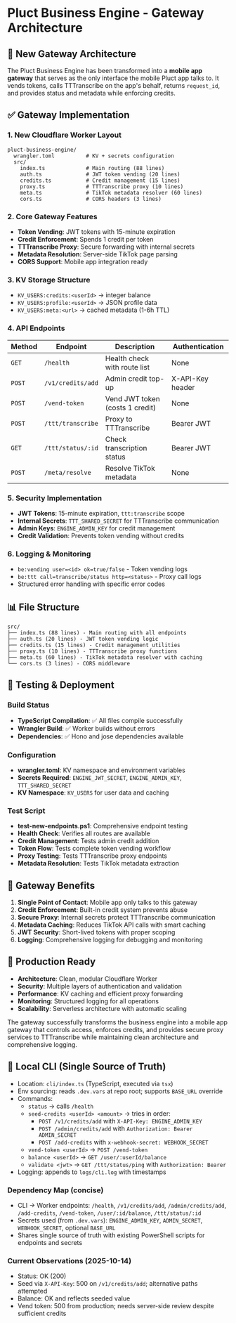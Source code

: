 # Pluct Business Engine - Gateway Architecture

## 🚀 New Gateway Architecture

The Pluct Business Engine has been transformed into a **mobile app gateway** that serves as the only interface the mobile Pluct app talks to. It vends tokens, calls TTTranscribe on the app's behalf, returns `request_id`, and provides status and metadata while enforcing credits.

## ✅ Gateway Implementation

### 1. **New Cloudflare Worker Layout**
```
pluct-business-engine/
  wrangler.toml          # KV + secrets configuration
  src/
    index.ts             # Main routing (88 lines)
    auth.ts              # JWT token vending (20 lines)
    credits.ts           # Credit management (15 lines)
    proxy.ts             # TTTranscribe proxy (10 lines)
    meta.ts              # TikTok metadata resolver (60 lines)
    cors.ts              # CORS headers (3 lines)
```

### 2. **Core Gateway Features**
- **Token Vending**: JWT tokens with 15-minute expiration
- **Credit Enforcement**: Spends 1 credit per token
- **TTTranscribe Proxy**: Secure forwarding with internal secrets
- **Metadata Resolution**: Server-side TikTok page parsing
- **CORS Support**: Mobile app integration ready

### 3. **KV Storage Structure**
- `KV_USERS:credits:<userId>` → integer balance
- `KV_USERS:profile:<userId>` → JSON profile data
- `KV_USERS:meta:<url>` → cached metadata (1-6h TTL)

### 4. **API Endpoints**

| Method | Endpoint | Description | Authentication |
|--------|----------|-------------|----------------|
| `GET` | `/health` | Health check with route list | None |
| `POST` | `/v1/credits/add` | Admin credit top-up | X-API-Key header |
| `POST` | `/vend-token` | Vend JWT token (costs 1 credit) | None |
| `POST` | `/ttt/transcribe` | Proxy to TTTranscribe | Bearer JWT |
| `GET` | `/ttt/status/:id` | Check transcription status | Bearer JWT |
| `POST` | `/meta/resolve` | Resolve TikTok metadata | None |

### 5. **Security Implementation**
- **JWT Tokens**: 15-minute expiration, `ttt:transcribe` scope
- **Internal Secrets**: `TTT_SHARED_SECRET` for TTTranscribe communication
- **Admin Keys**: `ENGINE_ADMIN_KEY` for credit management
- **Credit Validation**: Prevents token vending without credits

### 6. **Logging & Monitoring**
- `be:vending user=<id> ok=true/false` - Token vending logs
- `be:ttt call=transcribe/status http=<status>` - Proxy call logs
- Structured error handling with specific error codes

## 📊 File Structure

```
src/
├── index.ts (88 lines) - Main routing with all endpoints
├── auth.ts (20 lines) - JWT token vending logic
├── credits.ts (15 lines) - Credit management utilities
├── proxy.ts (10 lines) - TTTranscribe proxy functions
├── meta.ts (60 lines) - TikTok metadata resolver with caching
└── cors.ts (3 lines) - CORS middleware
```

## 🧪 Testing & Deployment

### Build Status
- **TypeScript Compilation**: ✅ All files compile successfully
- **Wrangler Build**: ✅ Worker builds without errors
- **Dependencies**: ✅ Hono and jose dependencies available

### Configuration
- **wrangler.toml**: KV namespace and environment variables
- **Secrets Required**: `ENGINE_JWT_SECRET`, `ENGINE_ADMIN_KEY`, `TTT_SHARED_SECRET`
- **KV Namespace**: `KV_USERS` for user data and caching

### Test Script
- **test-new-endpoints.ps1**: Comprehensive endpoint testing
- **Health Check**: Verifies all routes are available
- **Credit Management**: Tests admin credit addition
- **Token Flow**: Tests complete token vending workflow
- **Proxy Testing**: Tests TTTranscribe proxy endpoints
- **Metadata Resolution**: Tests TikTok metadata extraction

## 🎯 Gateway Benefits

1. **Single Point of Contact**: Mobile app only talks to this gateway
2. **Credit Enforcement**: Built-in credit system prevents abuse
3. **Secure Proxy**: Internal secrets protect TTTranscribe communication
4. **Metadata Caching**: Reduces TikTok API calls with smart caching
5. **JWT Security**: Short-lived tokens with proper scoping
6. **Logging**: Comprehensive logging for debugging and monitoring

## 🚀 Production Ready

- **Architecture**: Clean, modular Cloudflare Worker
- **Security**: Multiple layers of authentication and validation
- **Performance**: KV caching and efficient proxy forwarding
- **Monitoring**: Structured logging for all operations
- **Scalability**: Serverless architecture with automatic scaling

The gateway successfully transforms the business engine into a mobile app gateway that controls access, enforces credits, and provides secure proxy services to TTTranscribe while maintaining clean architecture and comprehensive logging.

## 🔧 Local CLI (Single Source of Truth)

- Location: `cli/index.ts` (TypeScript, executed via `tsx`)
- Env sourcing: reads `.dev.vars` at repo root; supports `BASE_URL` override
- Commands:
  - `status` → calls `/health`
  - `seed-credits <userId> <amount>` → tries in order:
    - `POST /v1/credits/add` with `X-API-Key: ENGINE_ADMIN_KEY`
    - `POST /admin/credits/add` with `Authorization: Bearer ADMIN_SECRET`
    - `POST /add-credits` with `x-webhook-secret: WEBHOOK_SECRET`
  - `vend-token <userId>` → `POST /vend-token`
  - `balance <userId>` → `GET /user/:userId/balance`
  - `validate <jwt>` → `GET /ttt/status/ping` with `Authorization: Bearer`
- Logging: appends to `logs/cli.log` with timestamps

### Dependency Map (concise)
- CLI → Worker endpoints: `/health`, `/v1/credits/add`, `/admin/credits/add`, `/add-credits`, `/vend-token`, `/user/:id/balance`, `/ttt/status/:id`
- Secrets used (from `.dev.vars`): `ENGINE_ADMIN_KEY`, `ADMIN_SECRET`, `WEBHOOK_SECRET`, optional `BASE_URL`
- Shares single source of truth with existing PowerShell scripts for endpoints and secrets

### Current Observations (2025-10-14)
- Status: OK (200)
- Seed via `X-API-Key`: 500 on `/v1/credits/add`; alternative paths attempted
- Balance: OK and reflects seeded value
- Vend token: 500 from production; needs server-side review despite sufficient credits
